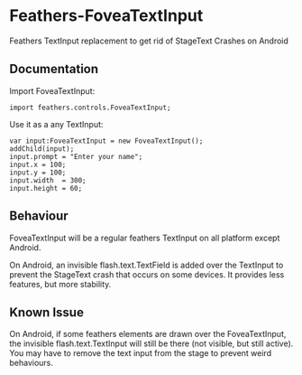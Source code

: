 Feathers-FoveaTextInput
=======================

Feathers TextInput replacement to get rid of StageText Crashes on Android

Documentation
-------------

Import FoveaTextInput:

    import feathers.controls.FoveaTextInput;

Use it as a any TextInput:

    var input:FoveaTextInput = new FoveaTextInput();
    addChild(input);
    input.prompt = "Enter your name";
    input.x = 100;
    input.y = 100;
    input.width  = 300;
    input.height = 60;

Behaviour
---------

FoveaTextInput will be a regular feathers TextInput on all platform except Android.

On Android, an invisible flash.text.TextField is added over the TextInput to prevent the StageText crash that occurs on some devices. It provides less features, but more stability.

Known Issue
-----------

On Android, if some feathers elements are drawn over the FoveaTextInput, the invisible flash.text.TextInput will still be there (not visible, but still active). You may have to remove the text input from the stage to prevent weird behaviours.

